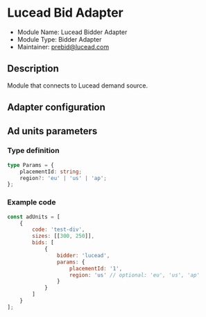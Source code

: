 # Lucead Bid Adapter

- Module Name: Lucead Bidder Adapter
- Module Type: Bidder Adapter
- Maintainer: prebid@lucead.com

## Description

Module that connects to Lucead demand source.

## Adapter configuration

## Ad units parameters

### Type definition

```typescript
type Params = {
	placementId: string;
	region?: 'eu' | 'us' | 'ap';
};
```

### Example code

```javascript
const adUnits = [
	{
		code: 'test-div',
		sizes: [[300, 250]],
		bids: [
			{
				bidder: 'lucead',
				params: {
					placementId: '1',
					region: 'us' // optional: 'eu', 'us', 'ap'
				}
			}
		]
	}
];
```